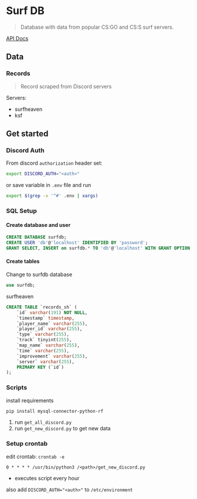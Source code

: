 # Surf DB
> Database with data from popular CS:GO and CS:S surf servers.

[API Docs](https://api.surf0.net/docs/index.html)

## Data
### Records
> Record scraped from Discord servers

Servers:
- surfheaven
- ksf


## Get started

### Discord Auth

From discord `authorization` header set:

```bash
export DISCORD_AUTH="<auth>"
```

or save variable in `.env` file and run

```bash
export $(grep -v '^#' .env | xargs)
```

### SQL Setup

#### Create database and user

```sql
CREATE DATABASE surfdb;
CREATE USER 'db'@'localhost' IDENTIFIED BY 'password';
GRANT SELECT, INSERT on surfdb.* TO 'db'@'localhost' WITH GRANT OPTION;
```

#### Create tables

Change to surfdb database

```sql
use surfdb;
```

surfheaven

```sql
CREATE TABLE `records_sh` (
    `id` varchar(191) NOT NULL,
    `timestamp` timestamp,
    `player_name` varchar(255),
    `player_id` varchar(255),
    `type` varchar(255),
    `track` tinyint(255),
    `map_name` varchar(255),
    `time` varchar(255),
    `improvement` varchar(255),
    `server` varchar(255),
    PRIMARY KEY (`id`)
);
```

### Scripts

install requirements

```bash
pip install mysql-connector-python-rf
```

1. run `get_all_discord.py`
2. run `get_new_discord.py` to get new data

### Setup crontab

edit crontab: `crontab -e`

```
0 * * * * /usr/bin/python3 /<path>/get_new_discord.py
```

- executes script every hour

also add `DISCORD_AUTH="<auth>"` to `/etc/environment`
